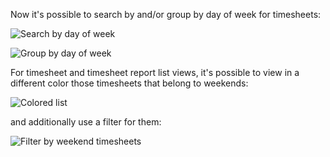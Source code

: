 Now it's possible to search by and/or group by day of week for timesheets:

![Search by day of week](../static/img/01_search.png)

![Group by day of week](../static/img/02_groupby.png)

For timesheet and timesheet report list views, it's possible to view in a
different color those timesheets that belong to weekends:

![Colored list](../static/img/03_list.png)

and additionally use a filter for them:

![Filter by weekend timesheets](../static/img/04_filter.png)
